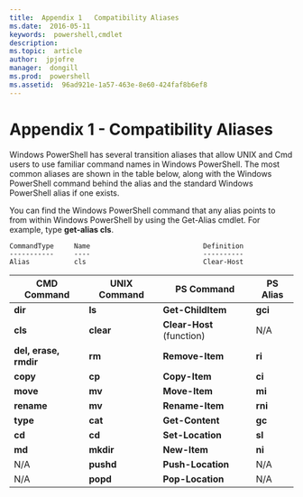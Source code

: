 ```yaml
---
title:  Appendix 1   Compatibility Aliases
ms.date:  2016-05-11
keywords:  powershell,cmdlet
description:  
ms.topic:  article
author:  jpjofre
manager:  dongill
ms.prod:  powershell
ms.assetid:  96ad921e-1a57-463e-8e60-424faf8b6ef8
---
```


# Appendix 1 - Compatibility Aliases
Windows PowerShell has several transition aliases that allow UNIX and Cmd users to use familiar command names in Windows PowerShell. The most common aliases are shown in the table below, along with the Windows PowerShell command behind the alias and the standard Windows PowerShell alias if one exists.

You can find the Windows PowerShell command that any alias points to from within Windows PowerShell by using the Get\-Alias cmdlet. For example, type **get\-alias cls**.

```
CommandType     Name                            Definition
-----------     ----                            ----------
Alias           cls                             Clear-Host
```

|CMD Command|UNIX Command|PS Command|PS Alias|
|---------------|----------------|--------------|------------|
|**dir**|**ls**|**Get\-ChildItem**|**gci**|
|**cls**|**clear**|**Clear\-Host** (function)|N\/A|
|**del, erase, rmdir**|**rm**|**Remove\-Item**|**ri**|
|**copy**|**cp**|**Copy\-Item**|**ci**|
|**move**|**mv**|**Move\-Item**|**mi**|
|**rename**|**mv**|**Rename\-Item**|**rni**|
|**type**|**cat**|**Get\-Content**|**gc**|
|**cd**|**cd**|**Set\-Location**|**sl**|
|**md**|**mkdir**|**New\-Item**|**ni**|
|N\/A|**pushd**|**Push\-Location**|N\/A|
|N\/A|**popd**|**Pop\-Location**|N\/A|

